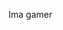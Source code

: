 Ima gamer

<!---
alejrking/alejrking is a ✨ special ✨ repository because its `README.md` (this file) appears on your GitHub profile.
You can click the Preview link to take a look at your changes.
--->
